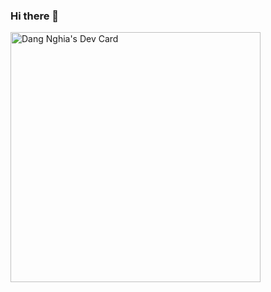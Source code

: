 ### Hi there 👋

<!--
**dangnghia1997/dangnghia1997** is a ✨ _special_ ✨ repository because its `README.md` (this file) appears on your GitHub profile.

Here are some ideas to get you started:

- 🔭 I’m currently working on ...
- 🌱 I’m currently learning ...
- 👯 I’m looking to collaborate on ...
- 🤔 I’m looking for help with ...
- 💬 Ask me about ...
- 📫 How to reach me: ...
- 😄 Pronouns: ...
- ⚡ Fun fact: ...
-->
<a href="https://app.daily.dev/dangnghia1997"><img src="https://api.daily.dev/devcards/9113d73c81954493baacbbb51979f9c9.png?r=gp6" width="400" alt="Dang Nghia's Dev Card"/></a>
